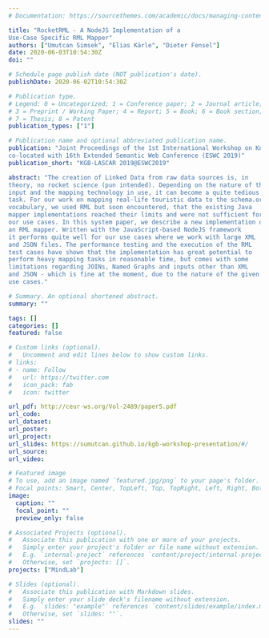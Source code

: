 ```yaml
---
# Documentation: https://sourcethemes.com/academic/docs/managing-content/

title: "RocketRML - A NodeJS Implementation of a
Use-Case Specific RML Mapper"
authors: ["Umutcan Simsek", "Elias Kärle", "Dieter Fensel"]
date: 2020-06-03T10:54:30Z
doi: ""

# Schedule page publish date (NOT publication's date).
publishDate: 2020-06-02T10:54:30Z

# Publication type.
# Legend: 0 = Uncategorized; 1 = Conference paper; 2 = Journal article;
# 3 = Preprint / Working Paper; 4 = Report; 5 = Book; 6 = Book section;
# 7 = Thesis; 8 = Patent
publication_types: ["1"]

# Publication name and optional abbreviated publication name.
publication: "Joint Proceedings of the 1st International Workshop on Knowledge Graph Building and 1st International Workshop on Large Scale RDF Analytics
co-located with 16th Extended Semantic Web Conference (ESWC 2019)"
publication_short: "KGB-LASCAR 2019@ESWC2019"

abstract: "The creation of Linked Data from raw data sources is, in
theory, no rocket science (pun intended). Depending on the nature of the
input and the mapping technology in use, it can become a quite tedious
task. For our work on mapping real-life touristic data to the schema.org
vocabulary, we used RML but soon encountered, that the existing Java
mapper implementations reached their limits and were not sufficient for
our use cases. In this system paper, we describe a new implementation of
an RML mapper. Written with the JavaScript-based NodeJS framework
it performs quite well for our use cases where we work with large XML
and JSON files. The performance testing and the execution of the RML
test cases have shown that the implementation has great potential to
perform heavy mapping tasks in reasonable time, but comes with some
limitations regarding JOINs, Named Graphs and inputs other than XML
and JSON - which is fine at the moment, due to the nature of the given
use cases."

# Summary. An optional shortened abstract.
summary: ""

tags: []
categories: []
featured: false

# Custom links (optional).
#   Uncomment and edit lines below to show custom links.
# links:
# - name: Follow
#   url: https://twitter.com
#   icon_pack: fab
#   icon: twitter

url_pdf: http://ceur-ws.org/Vol-2489/paper5.pdf
url_code:
url_dataset:
url_poster:
url_project:
url_slides: https://sumutcan.github.io/kgb-workshop-presentation/#/
url_source:
url_video:

# Featured image
# To use, add an image named `featured.jpg/png` to your page's folder. 
# Focal points: Smart, Center, TopLeft, Top, TopRight, Left, Right, BottomLeft, Bottom, BottomRight.
image:
  caption: ""
  focal_point: ""
  preview_only: false

# Associated Projects (optional).
#   Associate this publication with one or more of your projects.
#   Simply enter your project's folder or file name without extension.
#   E.g. `internal-project` references `content/project/internal-project/index.md`.
#   Otherwise, set `projects: []`.
projects: ["MindLab"]

# Slides (optional).
#   Associate this publication with Markdown slides.
#   Simply enter your slide deck's filename without extension.
#   E.g. `slides: "example"` references `content/slides/example/index.md`.
#   Otherwise, set `slides: ""`.
slides: ""
---
```

